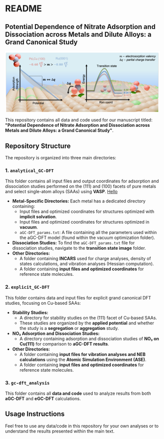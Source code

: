 # README

## Potential Dependence of Nitrate Adsorption and Dissociation across Metals and Dilute Alloys: a Grand Canonical Study

![Graphical Abstract](ga.png)

This repository contains all data and code used for our manuscript titled: **"Potential Dependence of Nitrate Adsorption and Dissociation across Metals and Dilute Alloys: a Grand Canonical Study"**.

## Repository Structure

The repository is organized into three main directories:

### 1. `analytical_GC-DFT`
This folder contains all input files and output coordinates for adsorption and dissociation studies performed on the (111) and (100) facets of pure metals and select single-atom alloys (SAAs) using **VASP**. [Hello](./analytical_GC-DFT/)

- **Metal-Specific Directories:** Each metal has a dedicated directory containing:
  - Input files and optimized coordinates for structures optimized with **implicit solvation**.
  - Input files and optimized coordinates for structures optimized in **vacuum**.
  - `aGC-DFT_params.txt`: A file containing all the parameters used within the aGC-DFT model (found within the vacuum optimization folder).
- **Dissociation Studies:** To find the `aGC-DFT_params.txt` file for dissociation studies, navigate to the **transition state image** folder.
- **Other Directories:**
  - A folder containing **INCARS** used for charge analyses, density of states calculations, and vibration analyses (Hessian computation).
  - A folder containing **input files and optimized coordinates** for reference state molecules.

### 2. `explicit_GC-DFT`
This folder contains data and input files for explicit grand canonical DFT studies, focusing on Cu-based SAAs:

- **Stability Studies:**
  - A directory for stability studies on the (111) facet of Cu-based SAAs.
  - These studies are organized by the **applied potential** and whether the study is a **segregation** or **aggregation** study.
- **NO₃ Adsorption and Dissociation Studies:**
  - A directory containing adsorption and dissociation studies of **NO₃ on Cu(111)** for comparison to **aGC-DFT results**.
- **Other Directories:**
  - A folder containing **input files for vibration analyses and NEB calculations** using the **Atomic Simulation Environment (ASE)**.
  - A folder containing **input files and optimized coordinates** for reference state molecules.

### 3. `gc-dft_analysis`
This folder contains all **data and code** used to analyze results from both **aGC-DFT** and **eGC-DFT** calculations.

## Usage Instructions
Feel free to use any data/code in this repository for your own analyses or to understand the results presented within the main text. 

